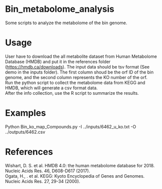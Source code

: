 # Bin_metabolome_analysis
Some scripts to analyze the metabolome of the bin genome.

# Usage
User have to download the all metabolite dataset from Human Metabolome Database (HMDB) and put it in the references folder (https://hmdb.ca/downloads). 
The input data should be tsv format (See demo in the inputs folder). The first column shoud be the orf ID of the bin genome, and the second column represents the KO number of the orf.  
Run the python script to collect the metabolome data from KEGG and HMDB, which will generate a csv format data.  
After the info collection, use the R script to summarize the results.  

# Examples
Python Bin_ko_map_Compounds.py -I ../inputs/6462_u_ko.txt -O ../outputs/6462.csv

# References
Wishart, D. S. et al. HMDB 4.0: the human metabolome database for 2018. Nucleic Acids Res. 46, D608-D617 (2017).  
Ogata, H., . et al. KEGG: Kyoto Encyclopedia of Genes and Genomes. Nucleic Acids Res. 27, 29-34 (2000).
